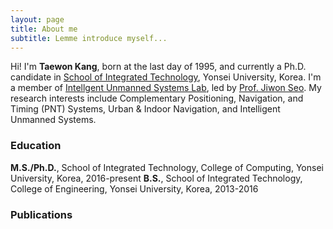 ```yaml
---
layout: page
title: About me
subtitle: Lemme introduce myself...
---
```


Hi! I'm **Taewon Kang**, born at the last day of 1995, and currently a Ph.D. candidate in [School of Integrated Technology](https://sit.yonsei.ac.kr), Yonsei University, Korea.
I'm a member of [Intellgent Unmanned Systems Lab](https://gnss.kr), led by [Prof. Jiwon Seo](https://jwseo.com).
My research interests include Complementary Positioning, Navigation, and Timing (PNT) Systems, Urban & Indoor Navigation, and Intelligent Unmanned Systems.

### Education

**M.S./Ph.D.**, School of Integrated Technology, College of Computing, Yonsei University, Korea, 2016-present
**B.S.**, School of Integrated Technology, College of Engineering, Yonsei University, Korea, 2013-2016

### Publications
